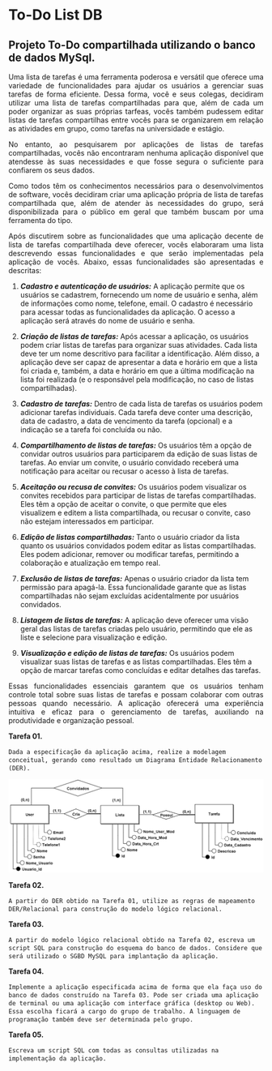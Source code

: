 # To-Do List DB
Projeto To-Do compartilhada utilizando o banco de dados MySql.
--
<p align="justify">
    Uma lista de tarefas é uma ferramenta poderosa e versátil que oferece uma variedade de funcionalidades para ajudar os usuários a gerenciar suas tarefas de forma eficiente. Dessa forma, você e seus colegas, decidiram utilizar uma lista de tarefas compartilhadas para que, além de cada um poder organizar as suas próprias tarfeas, vocês também pudessem editar listas de tarefas compartilhas entre vocês para se organizarem em relação as atividades em grupo, como tarefas na universidade e estágio.
</p>
<p align="justify">
    No entanto, ao pesquisarem por aplicações de listas de tarefas compartilhadas, vocês não encontraram nenhuma aplicação disponível que atendesse às suas necessidades e que fosse segura o suficiente para confiarem os seus dados.
</p>
<p align="justify">
    Como todos têm os conhecimentos necessários para o desenvolvimentos de software, vocês decidiram criar uma aplicação própria de lista de tarefas compartilhada que, além de atender às necessidades do grupo, será disponibilizada para o público em geral que também buscam por uma ferramenta do tipo.
</p>
<p align="justify">
    Após discutirem sobre as funcionalidades que uma aplicação decente de lista de tarefas compartilhada deve oferecer, vocês elaboraram uma lista descrevendo essas funcionalidades e que serão implementadas pela aplicação de vocês. Abaixo, essas funcionalidades são apresentadas e descritas:
</p>

1. ***Cadastro e autenticação de usuários:*** A aplicação permite que os usuários se cadastrem, fornecendo um nome de usuário e senha, além de informações como nome, telefone, email. O cadastro é necessário para acessar todas as funcionalidades da aplicação. O acesso a aplicação será através do nome de usuário e senha.

2. ***Criação de listas de tarefas:*** Após acessar a aplicação, os usuários podem criar listas de tarefas para organizar suas atividades. Cada lista deve ter um nome descritivo para facilitar a identificação. Além disso, a aplicação deve ser capaz de apresentar a data e horário em que a lista foi criada e, também, a data e horário em que a última modificação na lista foi realizada (e o responsável pela modificação, no caso de listas compartilhadas).

3. ***Cadastro de tarefas:*** Dentro de cada lista de tarefas os usuários podem adicionar tarefas individuais. Cada tarefa deve conter uma descrição, data de cadastro, a data de vencimento da tarefa (opcional) e a indicação se a tarefa foi concluída ou não.

4. ***Compartilhamento de listas de tarefas:*** Os usuários têm a opção de convidar outros usuários para participarem da edição de suas listas de tarefas. Ao enviar um convite, o usuário convidado receberá uma notificação para aceitar ou recusar o acesso à lista de tarefas.

5. ***Aceitação ou recusa de convites:*** Os usuários podem visualizar os convites recebidos para participar de listas de tarefas compartilhadas. Eles têm a opção de aceitar o convite, o que permite que eles visualizem e editem a lista compartilhada, ou recusar o convite, caso não estejam interessados em participar.

6. ***Edição de listas compartilhadas:*** Tanto o usuário criador da lista quanto os usuários convidados podem editar as listas compartilhadas. Eles podem adicionar, remover ou modificar tarefas, permitindo a colaboração e atualização em tempo real.

7. ***Exclusão de listas de tarefas:*** Apenas o usuário criador da lista tem permissão para apagá-la. Essa funcionalidade garante que as listas compartilhadas não sejam excluídas acidentalmente por usuários convidados.

8. ***Listagem de listas de tarefas:*** A aplicação deve oferecer uma visão geral das listas de tarefas criadas pelo usuário, permitindo que ele as liste e selecione para visualização e edição.

9. ***Visualização e edição de listas de tarefas:*** Os usuários podem visualizar suas listas de tarefas e as listas compartilhadas. Eles têm a opção de marcar tarefas como concluídas e editar detalhes das tarefas.
<p align="justify">
    Essas funcionalidades essenciais garantem que os usuários tenham controle total sobre suas listas de tarefas e possam colaborar com outras pessoas quando necessário. A aplicação oferecerá uma experiência intuitiva e eficaz para o gerenciamento de tarefas, auxiliando na produtividade e organização pessoal.
</p>

<p align="justify">

**Tarefa 01.**

    Dada a especificação da aplicação acima, realize a modelagem conceitual, gerando como resultado um Diagrama Entidade Relacionamento (DER).

![Modelo DER](Models/DER_img.png)
</p>

<p align="justify">

**Tarefa 02.**

    A partir do DER obtido na Tarefa 01, utilize as regras de mapeamento DER/Relacional para construção do modelo lógico relacional.
</p>

<p align="justify">

**Tarefa 03.**

    A partir do modelo lógico relacional obtido na Tarefa 02, escreva um script SQL para construção do esquema do banco de dados. Considere que será utilizado o SGBD MySQL para implantação da aplicação.
</p>

<p align="justify">

**Tarefa 04.**

    Implemente a aplicação especificada acima de forma que ela faça uso do banco de dados construído na Tarefa 03. Pode ser criada uma aplicação de terminal ou uma aplicação com interface gráfica (desktop ou Web). Essa escolha ficará a cargo do grupo de trabalho. A linguagem de programação também deve ser determinada pelo grupo.
</p>

<p align="justify">

**Tarefa 05.**

    Escreva um script SQL com todas as consultas utilizadas na implementação da aplicação.
</p>